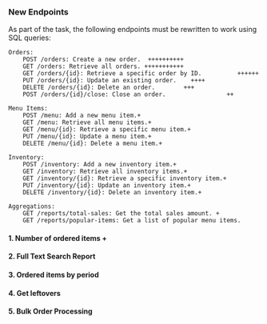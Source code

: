 ### New Endpoints

As part of the task, the following endpoints must be rewritten to work using SQL queries:

    Orders:
        POST /orders: Create a new order.  ++++++++++
        GET /orders: Retrieve all orders. +++++++++++
        GET /orders/{id}: Retrieve a specific order by ID.          ++++++
        PUT /orders/{id}: Update an existing order.    ++++      
        DELETE /orders/{id}: Delete an order.        +++
        POST /orders/{id}/close: Close an order.                 ++

    Menu Items:
        POST /menu: Add a new menu item.+
        GET /menu: Retrieve all menu items.+
        GET /menu/{id}: Retrieve a specific menu item.+
        PUT /menu/{id}: Update a menu item.+
        DELETE /menu/{id}: Delete a menu item.+

    Inventory:
        POST /inventory: Add a new inventory item.+
        GET /inventory: Retrieve all inventory items.+
        GET /inventory/{id}: Retrieve a specific inventory item.+
        PUT /inventory/{id}: Update an inventory item.+
        DELETE /inventory/{id}: Delete an inventory item.+

    Aggregations:
        GET /reports/total-sales: Get the total sales amount. +
        GET /reports/popular-items: Get a list of popular menu items.



#### 1. Number of ordered items +



#### 2. Full Text Search Report

#### 3. Ordered items by period


#### 4. Get leftovers


#### 5. Bulk Order Processing

